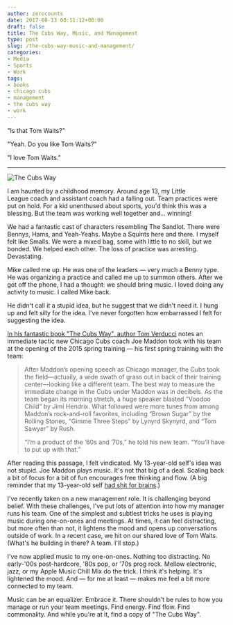```yaml
---
author: zerocounts
date: 2017-08-13 00:11:12+00:00
draft: false
title: The Cubs Way, Music, and Management
type: post
slug: /the-cubs-way-music-and-management/
categories:
- Media
- Sports
- Work
tags:
- books
- chicago cubs
- management
- the cubs way
- work
---
```


"Is that Tom Waits?"

"Yeah. Do you like Tom Waits?"

"I love Tom Waits."

---

![The Cubs Way](/cubs-way.jpg)

I am haunted by a childhood memory. Around age 13, my Little League coach and assistant coach had a falling out. Team practices were put on hold. For a kid unenthused about sports, you'd think this was a blessing. But the team was working well together and... winning!

We had a fantastic cast of characters resembling The Sandlot. There were Bennys, Hams, and Yeah-Yeahs. Maybe a Squints here and there. I myself felt like Smalls. We were a mixed bag, some with little to no skill, but we bonded. We helped each other. The loss of practice was arresting. Devastating.

Mike called me up. He was one of the leaders — very much a Benny type. He was organizing a practice and called me up to summon others. After we got off the phone, I had a thought: we should bring music. I loved doing any activity to music. I called Mike back.

He didn't call it a stupid idea, but he suggest that we didn't need it. I hung up and felt silly for the idea. I've never forgotten how embarrassed I felt for suggesting the idea.

[In his fantastic book "The Cubs Way", author Tom Verducci](http://www.penguinrandomhouse.com/books/556794/the-cubs-way-by-tom-verducci/9780804190015/) notes an immediate tactic new Chicago Cubs coach Joe Maddon took with his team at the opening of the 2015 spring training — his first spring training with the team:

> After Maddon’s opening speech as Chicago manager, the Cubs took the field—actually, a wide swath of grass out in back of their training center—looking like a different team. The best way to measure the immediate change in the Cubs under Maddon was in decibels. As the team began its morning stretch, a huge speaker blasted “Voodoo Child” by Jimi Hendrix. What followed were more tunes from among Maddon’s rock-and-roll favorites, including “Brown Sugar” by the Rolling Stones, “Gimme Three Steps” by Lynyrd Skynyrd, and “Tom Sawyer” by Rush.
>
> “I’m a product of the ’60s and ’70s,” he told his new team. “You’ll have to put up with that.”

After reading this passage, I felt vindicated. My 13-year-old self's idea was not stupid. Joe Maddon plays music. It's not that big of a deal. Scaling back a bit of focus for a bit of fun encourages free thinking and flow. (A big reminder that my 13-year-old self [had shit for brains](https://vimeo.com/21648622).)

I've recently taken on a new management role. It is challenging beyond belief. With these challenges, I've put lots of attention into how my manager runs his team. One of the simplest and subtlest tricks he uses is playing music during one-on-ones and meetings. At times, it can feel distracting, but more often than not, it lightens the mood and opens up conversations outside of work. In a recent case, we hit on our shared love of Tom Waits. (What's he building in there? A team. I'll stop.)

I've now applied music to my one-on-ones. Nothing too distracting. No early-'00s post-hardcore, '80s pop, or '70s prog rock. Mellow electronic, jazz, or my Apple Music Chill Mix do the trick. I think it's helping. It's lightened the mood. And — for me at least — makes me feel a bit more connected to my team.

Music can be an equalizer. Embrace it. There shouldn't be rules to how you manage or run your team meetings. Find energy. Find flow. Find commonality. And while you're at it, find a copy of "The Cubs Way".
